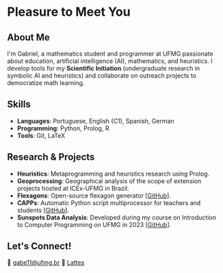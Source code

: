 # Pleasure to Meet You

## About Me  
I'm Gabriel, a mathematics student and programmer at UFMG passionate about education, artificial intelligence (AI), mathematics, and heuristics. I develop tools for my **Scientific Initiation** (undergraduate research in symbolic AI and heuristics) and collaborate on outreach projects to democratize math learning.

## Skills  
- **Languages**: Portuguese, English (C1), Spanish, German  
- **Programming**: Python, Prolog, R
- **Tools**: Git, LaTeX

## Research & Projects  
- **Heuristics**: Metaprogramming and heuristics research using Prolog.
- **Geoprocessing**: Geographical analysis of the scope of extension projects hosted at ICEx-UFMG in Brazil.
- **Flexagons**: Open-source flexagon generator [[GitHub](https://github.com/gabe-rbo/Flexagons)].
- **CAPPs**: Automatic Python script multiprocessor for teachers and students [[GitHub](https://github.com/gabe-rbo/Corretores-Automaticos-de-Programas-Python)].
- **Sunspots Data Analysis**: Developed during my course on Introduction to Computer Programming on UFMG in 2023 [[GitHub](https://github.com/gabe-rbo/Sunspots)].

## Let's Connect!  
📧 [gabe11@ufmg.br](mailto:gabe11@ufmg.br)
🧪 [Lattes](http://lattes.cnpq.br/5215319444624266)
<!--
**gabe-rbo/gabe-rbo** is a ✨ _special_ ✨ repository because its `README.md` (this file) appears on your GitHub profile.

Here are some ideas to get you started:

- 🔭 I’m currently working on ...
- 🌱 I’m currently learning ...
- 👯 I’m looking to collaborate on ...
- 🤔 I’m looking for help with ...
- 💬 Ask me about ...
- 📫 How to reach me: ...
- 😄 Pronouns: ...
- ⚡ Fun fact: ...
-->
